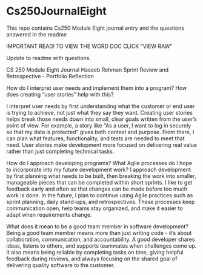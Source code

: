 # Cs250JournalEight
This repo contains Cs250 Module Eight journal entry and the questions answered in the readme

IMPORTANT READ! TO VIEW THE WORD DOC CLICK "VIEW RAW"

Update to readme with questions.

CS 250 Module Eight Journal
Haseeb Rehman
Sprint Review and Retrospective - Portfolio Reflection


How do I interpret user needs and implement them into a program? How does creating “user stories” help with this?

I interpret user needs by first understanding what the customer or end user is trying to achieve, not just what they say they want. Creating user stories helps break those needs down into small, clear goals written from the user’s point of view. 
For example, a story like “As a user, I want to log in securely so that my data is protected” gives both context and purpose. 
From there, I can plan what features, functionality, and tests are needed to meet that need. User stories make development more focused on delivering real value rather than just completing technical tasks.

How do I approach developing programs? What Agile processes do I hope to incorporate into my future development work?
I approach development by first planning what needs to be built, then breaking the work into smaller, manageable pieces that can be completed within short sprints. 
I like to get feedback early and often so that changes can be made before too much work is done. In the future, I plan to continue using Agile practices such as sprint planning, daily stand-ups, and retrospectives. 
These processes keep communication open, help teams stay organized, and make it easier to adapt when requirements change.

What does it mean to be a good team member in software development?
Being a good team member means more than just writing code - it’s about collaboration, communication, and accountability. A good developer shares ideas, listens to others, and supports teammates when challenges come up. 
It also means being reliable by completing tasks on time, giving helpful feedback during reviews, and always focusing on the shared goal of delivering quality software to the customer.
